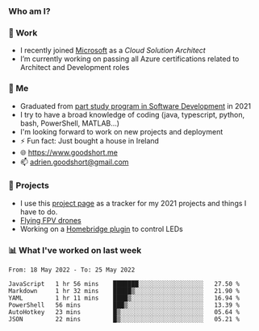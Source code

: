 ### Who am I?

<!--
**goodshort/goodshort** is a ✨ _special_ ✨ repository because its `README.md` (this file) appears on your GitHub profile.
-->
### 💼 Work
- I recently joined [Microsoft](https://www.microsoft.com/) as a _Cloud Solution Architect_
- I’m currently working on passing all Azure certifications related to Architect and Development roles

### 🌱 Me
- Graduated from [part study program in Software Development](https://www.goodshort.me/who-am-i/studies#higher-diploma-in-software-development) in 2021
- I try to have a broad knowledge of coding (java, typescript, python, bash, PowerShell, MATLAB...)
- I'm looking forward to work on new projects and deployment
- ⚡ Fun fact: Just bought a house in Ireland
- 🌐 https://www.goodshort.me
- 📫 adrien.goodshort@gmail.com

### 🚧 Projects

- I use this [project page](https://github.com/users/goodshort/projects/2) as a tracker for my 2021 projects and things I have to do.
- [Flying FPV drones](https://www.youtube.com/watch?v=PdOF5c4RF18&list=PLhU-As_kQhM6L6iwidza6sSdfxEybA7VZ)
- Working on a [Homebridge plugin](https://github.com/goodshort/homebridge-wled-preset) to control LEDs

### 📊 What I've worked on last week

<!--START_SECTION:waka-->

```text
From: 18 May 2022 - To: 25 May 2022

JavaScript   1 hr 56 mins    ███████░░░░░░░░░░░░░░░░░░   27.50 %
Markdown     1 hr 32 mins    █████▒░░░░░░░░░░░░░░░░░░░   21.90 %
YAML         1 hr 11 mins    ████▒░░░░░░░░░░░░░░░░░░░░   16.94 %
PowerShell   56 mins         ███▒░░░░░░░░░░░░░░░░░░░░░   13.39 %
AutoHotkey   23 mins         █▒░░░░░░░░░░░░░░░░░░░░░░░   05.64 %
JSON         22 mins         █▒░░░░░░░░░░░░░░░░░░░░░░░   05.21 %
```

<!--END_SECTION:waka-->
